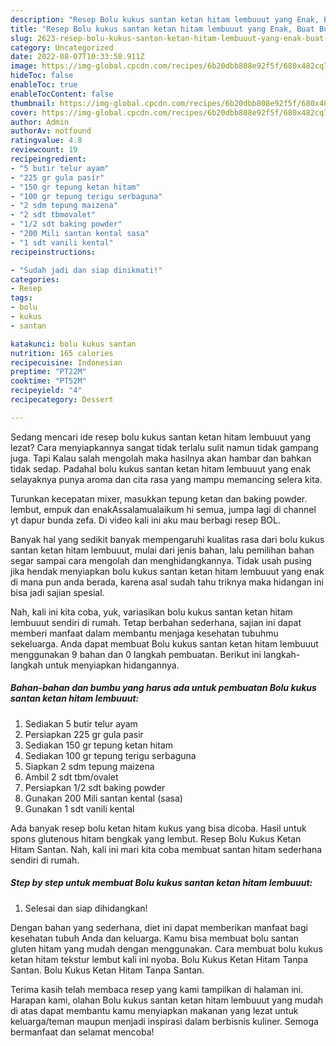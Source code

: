 ```yaml
---
description: "Resep Bolu kukus santan ketan hitam lembuuut yang Enak, Buat Buka Puasa Enak"
title: "Resep Bolu kukus santan ketan hitam lembuuut yang Enak, Buat Buka Puasa Enak"
slug: 2623-resep-bolu-kukus-santan-ketan-hitam-lembuuut-yang-enak-buat-buka-puasa-enak
category: Uncategorized
date: 2022-08-07T10:33:58.911Z
image: https://img-global.cpcdn.com/recipes/6b20dbb808e92f5f/680x482cq70/bolu-kukus-santan-ketan-hitam-lembuuut-foto-resep-utama.jpg
hideToc: false
enableToc: true
enableTocContent: false
thumbnail: https://img-global.cpcdn.com/recipes/6b20dbb808e92f5f/680x482cq70/bolu-kukus-santan-ketan-hitam-lembuuut-foto-resep-utama.jpg
cover: https://img-global.cpcdn.com/recipes/6b20dbb808e92f5f/680x482cq70/bolu-kukus-santan-ketan-hitam-lembuuut-foto-resep-utama.jpg
author: Admin
authorAv: notfound
ratingvalue: 4.8
reviewcount: 19
recipeingredient:
- "5 butir telur ayam"
- "225 gr gula pasir"
- "150 gr tepung ketan hitam"
- "100 gr tepung terigu serbaguna"
- "2 sdm tepung maizena"
- "2 sdt tbmovalet"
- "1/2 sdt baking powder"
- "200 Mili santan kental sasa"
- "1 sdt vanili kental"
recipeinstructions:

- "Sudah jadi dan siap dinikmati!"
categories:
- Resep
tags:
- bolu
- kukus
- santan

katakunci: bolu kukus santan 
nutrition: 165 calories
recipecuisine: Indonesian
preptime: "PT22M"
cooktime: "PT52M"
recipeyield: "4"
recipecategory: Dessert

---
```



Sedang mencari ide resep bolu kukus santan ketan hitam lembuuut yang lezat? Cara menyiapkannya sangat tidak terlalu sulit namun tidak gampang juga. Tapi Kalau salah mengolah maka hasilnya akan hambar dan bahkan tidak sedap. Padahal bolu kukus santan ketan hitam lembuuut yang enak selayaknya punya aroma dan cita rasa yang mampu memancing selera kita.


Turunkan kecepatan mixer, masukkan tepung ketan dan baking powder. lembut, empuk dan enakAssalamualaikum hi semua, jumpa lagi di channel yt dapur bunda zefa. Di video kali ini aku mau berbagi resep BOL.

Banyak hal yang sedikit banyak mempengaruhi kualitas rasa dari bolu kukus santan ketan hitam lembuuut, mulai dari jenis bahan, lalu pemilihan bahan segar sampai cara mengolah dan menghidangkannya. Tidak usah pusing jika hendak menyiapkan bolu kukus santan ketan hitam lembuuut yang enak di mana pun anda berada, karena asal sudah tahu triknya maka hidangan ini bisa jadi sajian spesial.


Nah, kali ini kita coba, yuk, variasikan bolu kukus santan ketan hitam lembuuut sendiri di rumah. Tetap berbahan sederhana, sajian ini dapat memberi manfaat dalam membantu menjaga kesehatan tubuhmu sekeluarga. Anda dapat membuat Bolu kukus santan ketan hitam lembuuut menggunakan 9 bahan dan 0 langkah pembuatan. Berikut ini langkah-langkah untuk menyiapkan hidangannya.

<!--inarticleads1-->

##### Bahan-bahan dan bumbu yang harus ada untuk pembuatan Bolu kukus santan ketan hitam lembuuut:

1. Sediakan 5 butir telur ayam
1. Persiapkan 225 gr gula pasir
1. Sediakan 150 gr tepung ketan hitam
1. Sediakan 100 gr tepung terigu serbaguna
1. Siapkan 2 sdm tepung maizena
1. Ambil 2 sdt tbm/ovalet
1. Persiapkan 1/2 sdt baking powder
1. Gunakan 200 Mili santan kental (sasa)
1. Gunakan 1 sdt vanili kental


Ada banyak resep bolu ketan hitam kukus yang bisa dicoba. Hasil untuk spons glutenous hitam bengkak yang lembut. Resep Bolu Kukus Ketan Hitam Santan. Nah, kali ini mari kita coba membuat santan hitam sederhana sendiri di rumah. 

<!--inarticleads2-->

##### Step by step untuk membuat Bolu kukus santan ketan hitam lembuuut:


1. Selesai dan siap dihidangkan!

Dengan bahan yang sederhana, diet ini dapat memberikan manfaat bagi kesehatan tubuh Anda dan keluarga. Kamu bisa membuat bolu santan gluten hitam yang mudah dengan menggunakan. Cara membuat bolu kukus ketan hitam tekstur lembut kali ini nyoba. Bolu Kukus Ketan Hitam Tanpa Santan. Bolu Kukus Ketan Hitam Tanpa Santan. 

Terima kasih telah membaca resep yang kami tampilkan di halaman ini. Harapan kami, olahan Bolu kukus santan ketan hitam lembuuut yang mudah di atas dapat membantu kamu menyiapkan makanan yang lezat untuk keluarga/teman maupun menjadi inspirasi dalam berbisnis kuliner. Semoga bermanfaat dan selamat mencoba!
